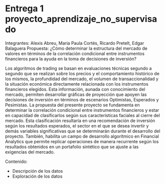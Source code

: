 # Entrega 1 proyecto_aprendizaje_no_supervisado
Integrantes: Alexis Abreu, Maria Paula Cortés, Ricardo Pretelt, Edgar Balaguera
Propuesta: ¿Cómo determinar la estructura del mercado de valores en términos de la correlación condicional entre
instrumentos financieros para la ayuda en la toma de decisiones de inversión?


Los algoritmos de trading se basan en evaluaciones técnicas segundo a segundo que se realizan sobre
los precios y el comportamiento histórico de los mismos, la profundidad del mercado, el volumen de
transaccionalidad y la situación económica directamente relacionada con los instrumentos financieros
elegidos. Esta información, aunada con conocimiento del mercado, permiten desarrollar gráficas de
proyección que apoyen las decisiones de inversión en términos de escenarios Optimistas, Esperados y
Pesimistas.
La propuesta del presente proyecto se fundamenta en determinar la correlación condicional entre
instrumentos financieros y estar en capacidad de clasificarlos según sus características faciales al cierre
del mercado. Esta clasificación resultaría en una recomendación de inversión según los resultados
esperados, el sector en el que se desea invertir y demás variables significativas que se determinarán
durante el desarrollo del proyecto. También, habilita un campo de desarrollo algorítmico en Financial
Analytics que permite replicar operaciones de manera recurrente según los resultados obtenidos en un
portafolio sintético que se ajuste a las exigencias del mercado.

Contenido:

- Descripción de los datos
- Exploración de los datos
